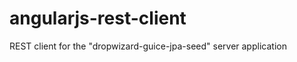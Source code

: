 angularjs-rest-client
=====================

REST client for the "dropwizard-guice-jpa-seed" server application
